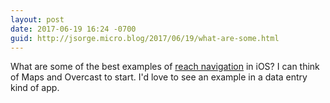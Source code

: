 ```yaml
---
layout: post
date: 2017-06-19 16:24 -0700
guid: http://jsorge.micro.blog/2017/06/19/what-are-some.html
---
```

What are some of the best examples of [reach navigation](https://medium.com/tall-west/lets-ditch-the-nav-bar-3692cb17cc67) in iOS? I can think of Maps and Overcast to start. I'd love to see an example in a data entry kind of app.

